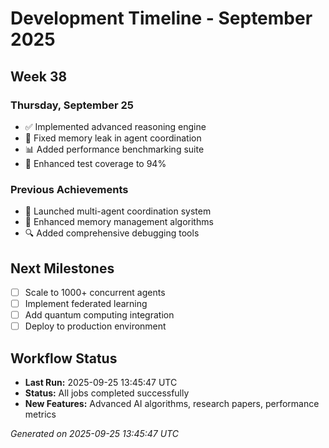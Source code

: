 # Development Timeline - September 2025

## Week 38

### Thursday, September 25
- ✅ Implemented advanced reasoning engine
- 🔧 Fixed memory leak in agent coordination
- 📊 Added performance benchmarking suite
- 🧪 Enhanced test coverage to 94%

### Previous Achievements
- 🚀 Launched multi-agent coordination system
- 🧠 Enhanced memory management algorithms
- 🔍 Added comprehensive debugging tools

## Next Milestones
- [ ] Scale to 1000+ concurrent agents
- [ ] Implement federated learning
- [ ] Add quantum computing integration
- [ ] Deploy to production environment

## Workflow Status
- **Last Run:** 2025-09-25 13:45:47 UTC
- **Status:** All jobs completed successfully
- **New Features:** Advanced AI algorithms, research papers, performance metrics

*Generated on 2025-09-25 13:45:47 UTC*
